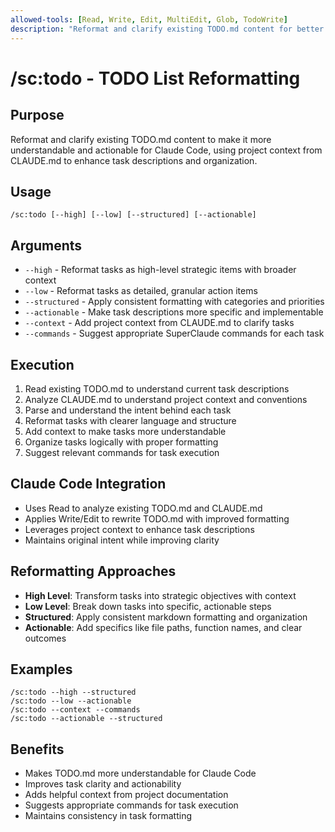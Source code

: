```yaml
---
allowed-tools: [Read, Write, Edit, MultiEdit, Glob, TodoWrite]
description: "Reformat and clarify existing TODO.md content for better understanding"
---
```


# /sc:todo - TODO List Reformatting

## Purpose
Reformat and clarify existing TODO.md content to make it more understandable and actionable for Claude Code, using project context from CLAUDE.md to enhance task descriptions and organization.

## Usage
```
/sc:todo [--high] [--low] [--structured] [--actionable]
```

## Arguments
- `--high` - Reformat tasks as high-level strategic items with broader context
- `--low` - Reformat tasks as detailed, granular action items
- `--structured` - Apply consistent formatting with categories and priorities
- `--actionable` - Make task descriptions more specific and implementable
- `--context` - Add project context from CLAUDE.md to clarify tasks
- `--commands` - Suggest appropriate SuperClaude commands for each task

## Execution
1. Read existing TODO.md to understand current task descriptions
2. Analyze CLAUDE.md to understand project context and conventions
3. Parse and understand the intent behind each task
4. Reformat tasks with clearer language and structure
5. Add context to make tasks more understandable
6. Organize tasks logically with proper formatting
7. Suggest relevant commands for task execution

## Claude Code Integration
- Uses Read to analyze existing TODO.md and CLAUDE.md
- Applies Write/Edit to rewrite TODO.md with improved formatting
- Leverages project context to enhance task descriptions
- Maintains original intent while improving clarity

## Reformatting Approaches
- **High Level**: Transform tasks into strategic objectives with context
- **Low Level**: Break down tasks into specific, actionable steps
- **Structured**: Apply consistent markdown formatting and organization
- **Actionable**: Add specifics like file paths, function names, and clear outcomes

## Examples
```
/sc:todo --high --structured
/sc:todo --low --actionable
/sc:todo --context --commands
/sc:todo --actionable --structured
```

## Benefits
- Makes TODO.md more understandable for Claude Code
- Improves task clarity and actionability
- Adds helpful context from project documentation
- Suggests appropriate commands for task execution
- Maintains consistency in task formatting
